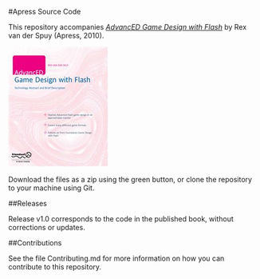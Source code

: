 #Apress Source Code

This repository accompanies [*AdvancED Game Design with Flash*](http://www.apress.com/9781430227397) by Rex van der Spuy (Apress, 2010).

![Cover image](9781430227397.jpg)

Download the files as a zip using the green button, or clone the repository to your machine using Git.

##Releases

Release v1.0 corresponds to the code in the published book, without corrections or updates.

##Contributions

See the file Contributing.md for more information on how you can contribute to this repository.
